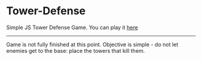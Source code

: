 # Tower-Defense

Simple JS Tower Defense Game. You can play it [here](https://gmillia.github.io/towerDefense/)

---------------------------------------------------------------------------------------------

Game is not fully finished at this point. Objective is simple - do not let enemies get to the base: place the towers that kill them. 
